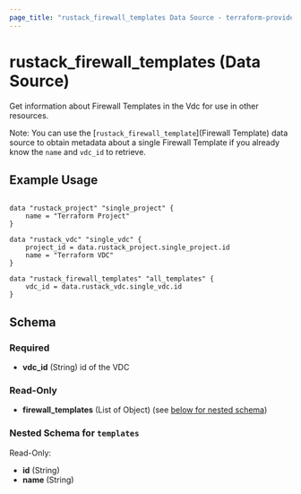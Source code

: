 ```yaml
---
page_title: "rustack_firewall_templates Data Source - terraform-provider-rustack"
---
```

# rustack_firewall_templates (Data Source)

Get information about Firewall Templates in the Vdc for use in other resources.

Note: You can use the [`rustack_firewall_template`](Firewall Template) data source to obtain metadata
about a single Firewall Template if you already know the `name` and `vdc_id` to retrieve.

## Example Usage

```hcl

data "rustack_project" "single_project" {
    name = "Terraform Project"
}

data "rustack_vdc" "single_vdc" {
    project_id = data.rustack_project.single_project.id
    name = "Terraform VDC"
}

data "rustack_firewall_templates" "all_templates" {
    vdc_id = data.rustack_vdc.single_vdc.id
}

```
## Schema

### Required

- **vdc_id** (String) id of the VDC

### Read-Only

- **firewall_templates** (List of Object) (see [below for nested schema](#nestedatt--templates))

<a id="nestedatt--templates"></a>
### Nested Schema for `templates`

Read-Only:

- **id** (String)
- **name** (String)
